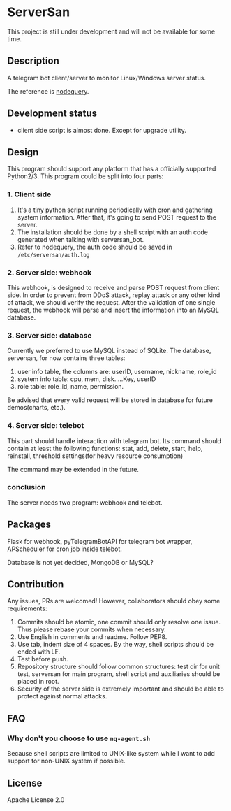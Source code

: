 # ServerSan
This project is still under development and will not be available for some time.


## Description ##
A telegram bot client/server to monitor Linux/Windows server status.


The reference is [nodequery](https://nodequery.com).
## Development status ##
* client side script is almost done. Except for upgrade utility.

## Design ##
This program should support any platform that has a officially supported Python2/3.
This program could be split into four parts:
### 1. Client side ###
1. It's a tiny python script running periodically with cron and gathering system information.
After that, it's going to send POST request to the server.
2. The installation should be done by a shell script with an auth code generated when talking with serversan_bot.
3. Refer to nodequery, the auth code should be saved in `/etc/serversan/auth.log`
### 2. Server side: webhook ###
This webhook, is designed to receive and parse POST request from client side. 
In order to prevent from DDoS attack, replay attack or any other kind of attack, we should verify the request. 
After the validation of one single request, the webhook will parse and insert the information into an MySQL database.
### 3. Server side: database ###
Currently we preferred to use MySQL instead of SQLite. The database, serversan, for now contains three tables:
1. user info table, the columns are: userID, username, nickname, role_id
2. system info table: cpu, mem, disk.....Key, userID
3. role table: role_id, name, permission.

Be advised that every valid request will be stored in database for future demos(charts, etc.).
### 4. Server side: telebot ###
This part should handle interaction with telegram bot. Its command should contain at least the following functions:
stat, add, delete, start, help, reinstall, threshold settings(for heavy resource consumption)

The command may be extended in the future.
### conclusion ###
The server needs two program: webhook and telebot.


## Packages ##
Flask for webhook, pyTelegramBotAPI for telegram bot wrapper, APScheduler for cron job inside telebot.

Database is not yet decided, MongoDB or MySQL?

## Contribution ##
Any issues, PRs are welcomed! However, collaborators should obey some requirements:
1. Commits should be atomic, one commit should only resolve one issue. Thus please rebase your commits when necessary.
2. Use English in comments and readme. Follow PEP8.
3. Use tab, indent size of 4 spaces. By the way, shell scripts should be ended with LF.
4. Test before push.
5. Repository structure should follow common structures: 
test dir for unit test, serversan for main program, shell script and auxiliaries should be placed in root.
6. Security of the server side is extremely important and should be able to protect against normal attacks.


## FAQ ##
### Why don't you choose to use `nq-agent.sh` ###
Because shell scripts are limited to UNIX-like system while I want to add support for non-UNIX system if possible.


## License ##
Apache License 2.0